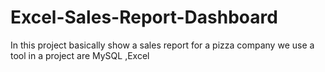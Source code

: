 # Excel-Sales-Report-Dashboard
In this project basically show a sales report for a pizza company we use a tool in a project are MySQL ,Excel
